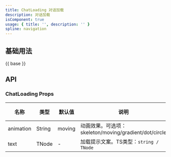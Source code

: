 ```yaml
---
title: ChatLoading 对话加载
description: 对话加载
isComponent: true
usage: { title: '', description: '' }
spline: navigation
---
```


## 基础用法

{{ base }}


## API
### ChatLoading Props

名称 | 类型 | 默认值 | 说明 | 必传
-- | -- | -- | -- | --
animation | String | moving | 动画效果。可选项：skeleton/moving/gradient/dot/circle | N
text | TNode | - | 加载提示文案。TS类型：`string / TNode` | N
